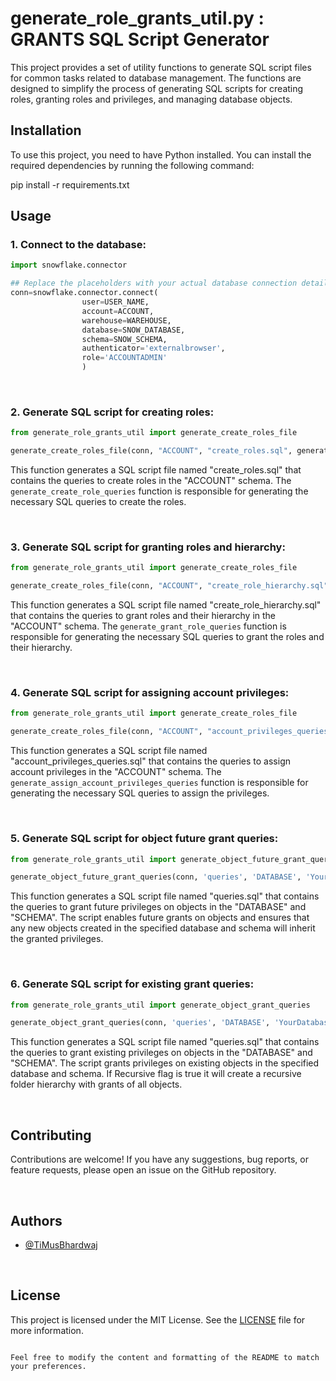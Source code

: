 



# generate_role_grants_util.py : GRANTS SQL Script Generator

This project provides a set of utility functions to generate SQL script files for common tasks related to database management. The functions are designed to simplify the process of generating SQL scripts for creating roles, granting roles and privileges, and managing database objects.

## Installation

To use this project, you need to have Python installed. You can install the required dependencies by running the following command:


pip install -r requirements.txt


## Usage

### 1. Connect to the database:

```python
import snowflake.connector

## Replace the placeholders with your actual database connection details
conn=snowflake.connector.connect(
                user=USER_NAME,
                account=ACCOUNT,
                warehouse=WAREHOUSE,
                database=SNOW_DATABASE,
                schema=SNOW_SCHEMA,
                authenticator='externalbrowser',
                role='ACCOUNTADMIN'
                )
```

&nbsp;



### 2. Generate SQL script for creating roles:

```python
from generate_role_grants_util import generate_create_roles_file

generate_create_roles_file(conn, "ACCOUNT", "create_roles.sql", generate_create_role_queries)
```

This function generates a SQL script file named "create_roles.sql" that contains the queries to create roles in the "ACCOUNT" schema.
The `generate_create_role_queries` function is responsible for generating the necessary SQL queries to create the roles.

&nbsp;
### 3. Generate SQL script for granting roles and hierarchy:

```python
from generate_role_grants_util import generate_create_roles_file

generate_create_roles_file(conn, "ACCOUNT", "create_role_hierarchy.sql", generate_grant_role_queries)
```

This function generates a SQL script file named "create_role_hierarchy.sql" that contains the queries to grant roles and their hierarchy in the "ACCOUNT" schema. 
The `generate_grant_role_queries` function is responsible for generating the necessary SQL queries to grant the roles and their hierarchy.

&nbsp;
### 4. Generate SQL script for assigning account privileges:

```python
from generate_role_grants_util import generate_create_roles_file

generate_create_roles_file(conn, "ACCOUNT", "account_privileges_queries.sql", generate_assign_account_privileges_queries)
```

This function generates a SQL script file named "account_privileges_queries.sql" that contains the queries to assign account privileges in the "ACCOUNT" schema. 
The `generate_assign_account_privileges_queries` function is responsible for generating the necessary SQL queries to assign the privileges.

&nbsp;
### 5. Generate SQL script for object future grant queries:

```python
from generate_role_grants_util import generate_object_future_grant_queries

generate_object_future_grant_queries(conn, 'queries', 'DATABASE', 'YourDatabase', 'SCHEMA', True)
```

This function generates a SQL script file named "queries.sql" that contains the queries to grant future privileges on objects in the "DATABASE" and "SCHEMA". 
The script enables future grants on objects and ensures that any new objects created in the specified database and schema will inherit the granted privileges.

&nbsp;
### 6. Generate SQL script for existing grant queries:

```python
from generate_role_grants_util import generate_object_grant_queries

generate_object_grant_queries(conn, 'queries', 'DATABASE', 'YourDatabase', 'SCHEMA', True, False)
```

This function generates a SQL script file named "queries.sql" that contains the queries to grant existing privileges on objects in the "DATABASE" and "SCHEMA". 
The script grants privileges on existing objects in the specified database and schema. If Recursive flag is true it will create a recursive folder hierarchy with grants of all objects.

&nbsp;
## Contributing

Contributions are welcome! If you have any suggestions, bug reports, or feature requests, please open an issue on the GitHub repository.

&nbsp;
## Authors

- [@TiMusBhardwaj](https://www.github.com/TiMusBhardwaj)

&nbsp;
## License

This project is licensed under the MIT License. See the [LICENSE](LICENSE) file for more information.
```

Feel free to modify the content and formatting of the README to match your preferences.

